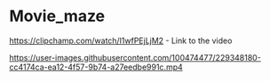 # Movie_maze

https://clipchamp.com/watch/l1wfPEjLjM2 - Link to the video



https://user-images.githubusercontent.com/100474477/229348180-cc4174ca-ea12-4f57-9b74-a27eedbe991c.mp4

